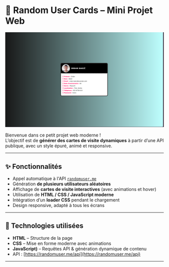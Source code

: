# 🎴 Random User Cards – Mini Projet Web

![Carte Utilisateur](./img/carte-utilisateur-api.png)

Bienvenue dans ce petit projet web moderne !  
L’objectif est de **générer des cartes de visite dynamiques** à partir d’une API publique, avec un style épuré, animé et responsive.

---

## ✨ Fonctionnalités

- Appel automatique à l'API [`randomuser.me`](https://randomuser.me/)
- Génération **de plusieurs utilisateurs aléatoires**
- Affichage de **cartes de visite interactives** (avec animations et hover)
- Utilisation de **HTML / CSS / JavaScript moderne**
- Intégration d’un **loader CSS** pendant le chargement
- Design responsive, adapté à tous les écrans

---

## 🧠 Technologies utilisées

- **HTML** – Structure de la page
- **CSS** – Mise en forme moderne avec animations
- **JavaScript)** – Requêtes API & génération dynamique de contenu
- API : [https://randomuser.me/api](https://randomuser.me/api)

---
